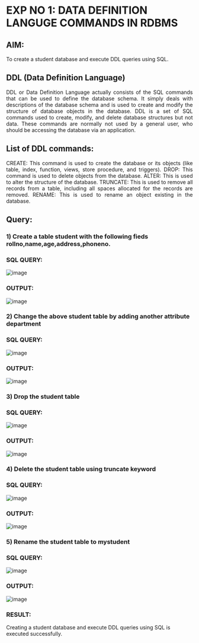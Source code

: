 # EXP NO 1: DATA DEFINITION LANGUGE COMMANDS IN RDBMS

## AIM:
To create a student database and execute DDL queries using SQL.


## DDL (Data Definition Language)
<div align="justify">
DDL or Data Definition Language actually consists of the SQL commands that can be used to define the database schema. It simply deals with descriptions of the database schema and is used to create and modify the structure of database objects in the database. DDL is a set of SQL commands used to create, modify, and delete database structures but not data. These commands are normally not used by a general user, who should be accessing the database via an application.
</div>
 
## List of DDL commands: 
<div align="justify">
CREATE: This command is used to create the database or its objects (like table, index, function, views, store procedure, and triggers).
DROP: This command is used to delete objects from the database.
ALTER: This is used to alter the structure of the database.
TRUNCATE: This is used to remove all records from a table, including all spaces allocated for the records are removed.
RENAME: This is used to rename an object existing in the database.
</div>

## Query:
### 1) Create a table student with the following fieds rollno,name,age,address,phoneno.

### SQL QUERY: 
![image](https://github.com/SanjithaBolisetti/G2_DBMS/assets/119393633/025d6b30-8d3f-4a44-96fd-da6c0443e9d7)

### OUTPUT:
![image](https://github.com/SanjithaBolisetti/G2_DBMS/assets/119393633/edc47576-f362-462b-8fe7-453cee1e6932)


### 2) Change the above student table by adding another attribute department

### SQL QUERY: 
![image](https://github.com/SanjithaBolisetti/G2_DBMS/assets/119393633/ae56851d-96b1-4406-bb29-de4aca4d2eee)

### OUTPUT:
![image](https://github.com/SanjithaBolisetti/G2_DBMS/assets/119393633/12f1d397-52ef-4d6b-a50c-f531817dc568)


### 3) Drop the student table
 
### SQL QUERY: 
![image](https://github.com/SanjithaBolisetti/G2_DBMS/assets/119393633/e4c7ca9b-af7b-4dda-87d5-9219401cb8b0)

### OUTPUT:
![image](https://github.com/SanjithaBolisetti/G2_DBMS/assets/119393633/35d12e9a-f712-4328-bbcd-d95fd66c3bbe)



### 4) Delete the student table using truncate keyword
### SQL QUERY: 
![image](https://github.com/SanjithaBolisetti/G2_DBMS/assets/119393633/23f806dc-3648-44fd-840c-d9494292bc6a)

### OUTPUT:
![image](https://github.com/SanjithaBolisetti/G2_DBMS/assets/119393633/243e054d-0cab-475b-b139-db265c35fa9e)


### 5) Rename the student table to mystudent
### SQL QUERY: 
![image](https://github.com/SanjithaBolisetti/G2_DBMS/assets/119393633/9676d5b8-8271-4197-a006-3b12b2cb295c)

### OUTPUT:
![image](https://github.com/SanjithaBolisetti/G2_DBMS/assets/119393633/531666d7-be37-46ec-bdbe-1c2dcc257cd1)


### RESULT:
Creating a student database and execute DDL queries using SQL is executed successfully.
